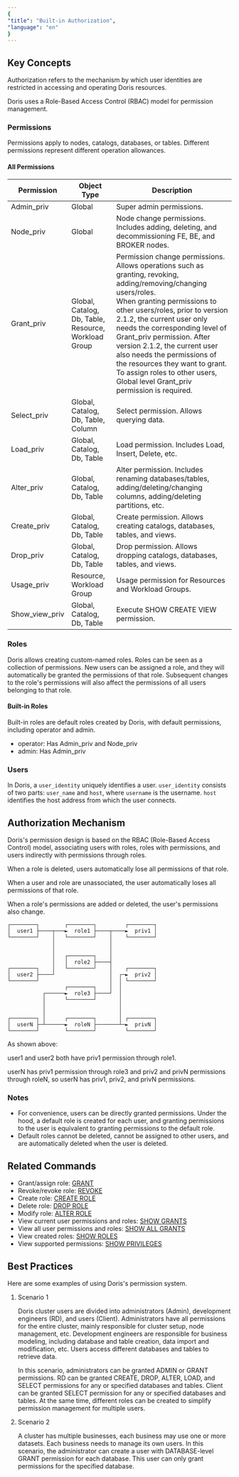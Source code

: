 ```yaml
---
{
"title": "Built-in Authorization",
"language": "en"
}
---
```


<!-- 
Licensed to the Apache Software Foundation (ASF) under one
or more contributor license agreements.  See the NOTICE file
distributed with this work for additional information
regarding copyright ownership.  The ASF licenses this file
to you under the Apache License, Version 2.0 (the
"License"); you may not use this file except in compliance
with the License.  You may obtain a copy of the License at

  http://www.apache.org/licenses/LICENSE-2.0

Unless required by applicable law or agreed to in writing,
software distributed under the License is distributed on an
"AS IS" BASIS, WITHOUT WARRANTIES OR CONDITIONS OF ANY
KIND, either express or implied.  See the License for the
specific language governing permissions and limitations
under the License.
-->

## Key Concepts

Authorization refers to the mechanism by which user identities are restricted in accessing and operating Doris resources.

Doris uses a Role-Based Access Control (RBAC) model for permission management.

### Permissions

Permissions apply to nodes, catalogs, databases, or tables. Different permissions represent different operation allowances.

#### All Permissions

| Permission       | Object Type | Description                                                                                                                                                                  |
|----------------| --------- |---------------------------------------------------------------------------------------------------------------------------------------------------------------------|
| Admin_priv     | Global      | Super admin permissions.                                                                                                                                                               |
| Node_priv      | Global      | Node change permissions. Includes adding, deleting, and decommissioning FE, BE, and BROKER nodes.                                                                                                                              |
| Grant_priv     | Global, Catalog, Db, Table, Resource, Workload Group | Permission change permissions. Allows operations such as granting, revoking, adding/removing/changing users/roles. <br>When granting permissions to other users/roles, prior to version 2.1.2, the current user only needs the corresponding level of Grant_priv permission. After version 2.1.2, the current user also needs the permissions of the resources they want to grant. <br>To assign roles to other users, Global level Grant_priv permission is required. |
| Select_priv    | Global, Catalog, Db, Table, Column | Select permission. Allows querying data.                                                                                                                                                 |
| Load_priv      | Global, Catalog, Db, Table | Load permission. Includes Load, Insert, Delete, etc.                                                                                                                            |
| Alter_priv     | Global, Catalog, Db, Table | Alter permission. Includes renaming databases/tables, adding/deleting/changing columns, adding/deleting partitions, etc.                                                                                                                  |
| Create_priv    | Global, Catalog, Db, Table | Create permission. Allows creating catalogs, databases, tables, and views.                                                                                                                                                 |
| Drop_priv      | Global, Catalog, Db, Table | Drop permission. Allows dropping catalogs, databases, tables, and views.                                                                                                                                                 |
| Usage_priv     | Resource, Workload Group | Usage permission for Resources and Workload Groups.                                                                                                                                    |
| Show_view_priv | Global, Catalog, Db, Table | Execute SHOW CREATE VIEW permission.                                                                                                                                            |

### Roles

Doris allows creating custom-named roles. Roles can be seen as a collection of permissions. New users can be assigned a role, and they will automatically be granted the permissions of that role. Subsequent changes to the role's permissions will also affect the permissions of all users belonging to that role.

#### Built-in Roles

Built-in roles are default roles created by Doris, with default permissions, including operator and admin.

- operator: Has Admin_priv and Node_priv
- admin: Has Admin_priv

### Users

In Doris, a `user_identity` uniquely identifies a user. `user_identity` consists of two parts: `user_name` and `host`, where `username` is the username. `host` identifies the host address from which the user connects.

## Authorization Mechanism

Doris's permission design is based on the RBAC (Role-Based Access Control) model, associating users with roles, roles with permissions, and users indirectly with permissions through roles.

When a role is deleted, users automatically lose all permissions of that role.

When a user and role are unassociated, the user automatically loses all permissions of that role.

When a role's permissions are added or deleted, the user's permissions also change.

```
┌────────┐        ┌────────┐         ┌────────┐
│  user1 ├────┬───►  role1 ├────┬────►  priv1 │
└────────┘    │   └────────┘    │    └────────┘
              │                 │
              │                 │
              │   ┌────────┐    │
              │   │  role2 ├────┤
┌────────┐    │   └────────┘    │    ┌────────┐
│  user2 ├────┘                 │  ┌─►  priv2 │
└────────┘                      │  │ └────────┘
                  ┌────────┐    │  │
           ┌──────►  role3 ├────┘  │
           │      └────────┘       │
           │                       │
           │                       │
┌────────┐ │      ┌────────┐       │ ┌────────┐
│  userN ├─┴──────►  roleN ├───────┴─►  privN │
└────────┘        └────────┘         └────────┘
```

As shown above:

user1 and user2 both have priv1 permission through role1.

userN has priv1 permission through role3 and priv2 and privN permissions through roleN, so userN has priv1, priv2, and privN permissions.

### Notes

- For convenience, users can be directly granted permissions. Under the hood, a default role is created for each user, and granting permissions to the user is equivalent to granting permissions to the default role.
- Default roles cannot be deleted, cannot be assigned to other users, and are automatically deleted when the user is deleted.

## Related Commands

- Grant/assign role: [GRANT](../../../sql-manual/sql-statements/account-management/GRANT-TO)
- Revoke/revoke role: [REVOKE](../../../sql-manual/sql-statements/Account-Management-Statements/REVOKE.md)
- Create role: [CREATE ROLE](../../../sql-manual/sql-statements/account-management/CREATE-ROLE)
- Delete role: [DROP ROLE](../../../sql-manual/sql-statements/account-management/DROP-ROLE)
- Modify role: [ALTER ROLE](../../../sql-manual/sql-statements/account-management/ALTER-ROLE)
- View current user permissions and roles: [SHOW GRANTS](../../../sql-manual/sql-statements/account-management/SHOW-GRANTS)
- View all user permissions and roles: [SHOW ALL GRANTS](../../../sql-manual/sql-statements/account-management/SHOW-GRANTS)
- View created roles: [SHOW ROLES](../../../sql-manual/sql-statements/account-management/SHOW-ROLES)
- View supported permissions: [SHOW PRIVILEGES](../../../sql-manual/sql-statements/account-management/SHOW-PRIVILEGES)

## Best Practices

Here are some examples of using Doris's permission system.

1. Scenario 1

   Doris cluster users are divided into administrators (Admin), development engineers (RD), and users (Client). Administrators have all permissions for the entire cluster, mainly responsible for cluster setup, node management, etc. Development engineers are responsible for business modeling, including database and table creation, data import and modification, etc. Users access different databases and tables to retrieve data.

   In this scenario, administrators can be granted ADMIN or GRANT permissions. RD can be granted CREATE, DROP, ALTER, LOAD, and SELECT permissions for any or specified databases and tables. Client can be granted SELECT permission for any or specified databases and tables. At the same time, different roles can be created to simplify permission management for multiple users.

2. Scenario 2

   A cluster has multiple businesses, each business may use one or more datasets. Each business needs to manage its own users. In this scenario, the administrator can create a user with DATABASE-level GRANT permission for each database. This user can only grant permissions for the specified database.
